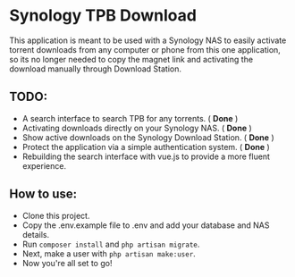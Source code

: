 # Synology TPB Download

This application is meant to be used with a Synology NAS to easily activate torrent downloads from any computer or phone from this one application, so its no longer needed to copy the magnet link and activating the download manually through Download Station.


## TODO:

- A search interface to search TPB for any torrents. ( **Done** )
- Activating downloads directly on your Synology NAS. ( **Done** )
- Show active downloads on the Synology Download Station. ( **Done** )
- Protect the application via a simple authentication system. ( **Done** )
- Rebuilding the search interface with vue.js to provide a more fluent experience.


## How to use:

- Clone this project.
- Copy the .env.example file to .env and add your database and NAS details.
- Run `composer install` and `php artisan migrate`.
- Next, make a user with `php artisan make:user`.
- Now you're all set to go!